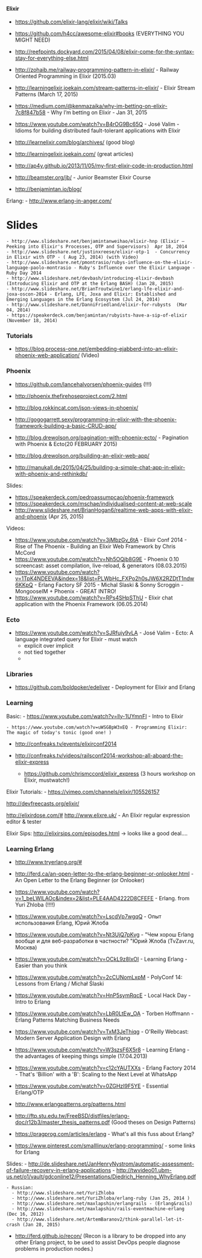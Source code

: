 #### Elixir

  - https://github.com/elixir-lang/elixir/wiki/Talks
  - https://github.com/h4cc/awesome-elixir#books (EVERYTHING YOU MIGHT NEED)
  - http://reefpoints.dockyard.com/2015/04/08/elixir-come-for-the-syntax-stay-for-everything-else.html
  - http://zohaib.me/railway-programming-pattern-in-elixir/ - Railway Oriented Programming in Elixir (2015.03)
  - http://learningelixir.joekain.com/stream-patterns-in-elixir/ - Elixir Stream Patterns (March 17, 2015)
  - https://medium.com/@kenmazaika/why-im-betting-on-elixir-7c8f847b58 - Why I’m betting on Elixir - Jan 31, 2015
  - https://www.youtube.com/watch?v=B4rOG9Bc65Q - José Valim - Idioms for building distributed fault-tolerant applications with Elixir

  - http://learnelixir.com/blog/archives/ (good blog)
  - http://learningelixir.joekain.com/ (great articles)
  - http://ap4y.github.io/2013/11/05/my-first-elixir-code-in-production.html
  - http://beamster.org/jb/ - Junior Beamster Elixir Course
  - http://benjamintan.io/blog/

  Erlang:
    - http://www.erlang-in-anger.com/


  # Slides
    - http://www.slideshare.net/benjamintanweihao/elixir-hnp (Elixir – Peeking into Elixir's Processes, OTP and Supervisors)  Apr 18, 2014
    - http://www.slideshare.net/justinxreese/elixir-otp-1  - Concurrency in Elixir with OTP - ( Aug 23, 2014) (with Video)
    - http://www.slideshare.net/pmontrasio/rubys-influence-on-the-elixir-language-paolo-montrasio - Ruby's Influence over the Elixir Language - Ruby Day 2014
    - http://www.slideshare.net/devbash/introducing-elixir-devbash (Introducing Elixir and OTP at the Erlang BASH) (Jan 28, 2015)
    - http://www.slideshare.net/BrianTroutwine1/erlang-lfe-elixir-and-joxa-oscon-2014 - Erlang, LFE, Joxa and Elixir: Established and Emerging Languages in the Erlang Ecosystem (Jul 24, 2014)
    - http://www.slideshare.net/DanniFriedland/elixir-for-rubysts  (Mar 04, 2014)
    - https://speakerdeck.com/benjamintan/rubyists-have-a-sip-of-elixir (November 18, 2014)





### Tutorials
  - https://blog.process-one.net/embedding-ejabberd-into-an-elixir-phoenix-web-application/ (Video)


### Phoenix
  - https://github.com/lancehalvorsen/phoenix-guides (!!!)
  - http://phoenix.thefirehoseproject.com/2.html
  - http://blog.rokkincat.com/json-views-in-phoenix/
  - http://gogogarrett.sexy/programming-in-elixir-with-the-phoenix-framework-building-a-basic-CRUD-app/
  - http://blog.drewolson.org/pagination-with-phoenix-ecto/ - Pagination with Phoenix & Ecto(20 FEBRUARY 2015)
  - http://blog.drewolson.org/building-an-elixir-web-app/

  - http://manukall.de/2015/04/25/building-a-simple-chat-app-in-elixir-with-phoenix-and-rethinkdb/

  Slides:
  - https://speakerdeck.com/pedroassumpcao/phoenix-framework
  - https://speakerdeck.com/mschae/individualised-content-at-web-scale
  - http://www.slideshare.net/BrianHogan6/realtime-web-apps-with-elixir-and-phoenix (Apr 25, 2015)

  Videos:

  - https://www.youtube.com/watch?v=3jMbzGv_6tA - Elixir Conf 2014 - Rise of The Phoenix - Building an Elixir Web Framework by Chris McCord
  - https://www.youtube.com/watch?v=Nh5OQjb8G9E - Phoenix 0.10 screencast: asset compilation, live-reload, & generators  (08.03.2015)
  - https://www.youtube.com/watch?v=1TpK4NDEEVA&index=18&list=PLWbHc_FXPo2h0sJW6X2RZDtT1ndw6KKpQ - Erlang Factory SF 2015 - Michal Slaski & Sonny Scroggin - MongooseIM + Phoenix - GREAT INTRO!
  - https://www.youtube.com/watch?v=RPs4SHpSThU - Elixir chat application with the Phoenix Framework (06.05.2014)



### Ecto
  - https://www.youtube.com/watch?v=SJRfujy9vLA - José Valim - Ecto: A language integrated query for Elixir - must watch
    - explicit over implicit
    - not tied together
    -


### Libraries
  - https://github.com/boldpoker/edeliver - Deployment for Elixir and Erlang




### Learning
  Basic:
    - https://www.youtube.com/watch?v=lly-1UYmnFI - Intro to Elixir

    - https://www.youtube.com/watch?v=uWSGBpW3xEQ - Programming Elixir: The magic of today's tonic (good one! )

  - http://confreaks.tv/events/elixirconf2014

  - http://confreaks.tv/videos/railsconf2014-workshop-all-aboard-the-elixir-express
    - https://github.com/chrismccord/elixir_express (3 hours workshop on Elixir, mustwatch!)

  Elixir Tutorials:
    - https://vimeo.com/channels/elixir/105526157

  http://devfreecasts.org/elixir/

  http://elixirdose.com/#
  http://www.elixre.uk/ - An Elixir regular expression editor & tester


  Elixir Sips:
    http://elixirsips.com/episodes.html -> looks like a good deal....



### Learning Erlang
  - http://www.tryerlang.org/#
  - http://ferd.ca/an-open-letter-to-the-erlang-beginner-or-onlooker.html - An Open Letter to the Erlang Beginner (or Onlooker)
  - https://www.youtube.com/watch?v=1_beLWlLAOc&index=2&list=PLE4AAD4222D8CFEFE - Erlang. from Yuri Zhloba (!!!!)
  - https://www.youtube.com/watch?v=LscdVp7wgqQ - Опыт использования Erlang, Юрий Жлоба
  - https://www.youtube.com/watch?v=Nt3UjQ7pKvg - "Чем хорош Erlang вообще и для веб-разработки в частности? "Юрий Жлоба (TvZavr.ru, Москва)
  - https://www.youtube.com/watch?v=OCkL9z8IxOI - Learning Erlang - Easier than you think
  - https://www.youtube.com/watch?v=2cCUNomLxpM - PolyConf 14: Lessons from Erlang / Michał Ślaski
  - https://www.youtube.com/watch?v=HnP5symRqcE - Local Hack Day - Intro to Erlang
  - https://www.youtube.com/watch?v=LbR0LtEw_OA - Torben Hoffmann - Erlang Patterns Matching Business Needs
  - https://www.youtube.com/watch?v=TxM3JeThiqg - O'Reilly Webcast: Modern Server Application Design with Erlang
  - https://www.youtube.com/watch?v=W3szsF6X5r8 - Learning Erlang - the advantages of keeping things simple (17.04.2013)
  - https://www.youtube.com/watch?v=c12cYAUTXXs - Erlang Factory 2014 - That's 'Billion' with a 'B': Scaling to the Next Level at WhatsApp
  - https://www.youtube.com/watch?v=0ZGHzI9F5YE - Essential Erlang/OTP
  - http://www.erlangpatterns.org/patterns.html
  - http://ftp.stu.edu.tw/FreeBSD/distfiles/erlang-doc/r12b3/master_thesis_patterns.pdf (Good theses on Design Patterns)

  - https://pragprog.com/articles/erlang - What's all this fuss about Erlang?

  - https://www.pinterest.com/smalllinux/erlang-programming/ - some links for Erlang


  Slides:
    - http://de.slideshare.net/JanHenryNystrom/automatic-assessment-of-failure-recovery-in-erlang-applications
    - http://twvideo01.ubm-us.net/o1/vault/gdconline12/Presentations/Diedrich_Henning_WhyErlang.pdf


    - Russian:
      - http://www.slideshare.net/YuriZhloba
      - http://www.slideshare.net/YuriZhloba/erlang-ruby (Jan 25, 2014 )
      - http://www.slideshare.net/maxlapshin/erlangrails - (Erlang&rails)
      - http://www.slideshare.net/maxlapshin/rails-eventmachine-erlang (Dec 16, 2012)
      - http://www.slideshare.net/ArtemBaranov2/think-parallel-let-it-crash (Jan 28, 2015)





  - http://ferd.github.io/recon/ (Recon is a library to be dropped into any other Erlang project, to be used to assist DevOps people diagnose problems in production nodes.)